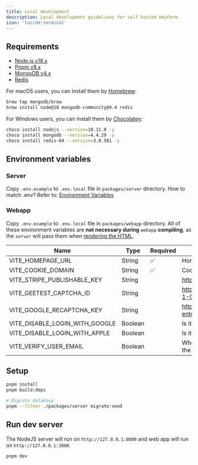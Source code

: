 ```yaml
---
title: Local development
description: Local development guidelines for self-hosted HeyForm.
icon: 'lucide:terminal'
---
```


## Requirements

- [Node.js v18.x](https://nodejs.org/en/download/)
- [Pnpm v8.x](https://pnpm.io/installation)
- [MongoDB v4.x](https://www.mongodb.com/try/download/community)
- [Redis](https://redis.io/download)

For macOS users, you can install them by [Homebrew](https://brew.sh/):

```bash
brew tap mongodb/brew
brew install node@18 mongodb-community@4.4 redis
```

For Windows users, you can install them by [Chocolatey](https://chocolatey.org/)**:**

```bash
choco install nodejs --version=18.11.0 -y
choco install mongodb --version=4.4.29 -y
choco install redis-64 --version=3.0.501 -y
```

## Environment variables

### Server

Copy `.env.example` to `.env.local` file in `packages/server` directory. How to match .env? Refer to: [Environment Variables](https://www.notion.so/Configuration-3e20b6d7e19b46fd8b48c6983e6a1d8c?pvs=21)

### Webapp

Copy `.env.example` to `.env.local` file in `packages/webapp` directory. All of these environment variables are **not necessary during** `webapp` **compiling**, as the `server` will pass them when [rendering the HTML](https://github.com/heyform/heyform/blob/main/packages/server/src/controller/dashboard.controller.ts#L18).

| Name | Type | Required | Description |
| --- | --- | --- | --- |
| VITE_HOMEPAGE_URL | String | ✅ | Homepage URL (e.g. http://127.0.0.1:3000) |
| VITE_COOKIE_DOMAIN | String | ✅ | Cookie domain (e.g. 127.0.0.1) |
| VITE_STRIPE_PUBLISHABLE_KEY | String |  | https://docs.stripe.com/keys |
| VITE_GEETEST_CAPTCHA_ID | String |  | https://docs.geetest.com/captcha/overview/guide#Step-1-Get-your-captcha-ID-and-KEY |
| VITE_GOOGLE_RECAPTCHA_KEY | String |  | https://cloud.google.com/recaptcha-enterprise/docs/create-key-website |
| VITE_DISABLE_LOGIN_WITH_GOOGLE | Boolean |  | Is it allowed to log in with Google? |
| VITE_DISABLE_LOGIN_WITH_APPLE | Boolean |  | Is it allowed to log in with Apple? |
| VITE_VERIFY_USER_EMAIL | Boolean |  | Whether it is necessary to verify the email addresses of the new users |

## Setup

```bash
pnpm install
pnpm build:deps

# Migrate database
pnpm --filter ./packages/server migrate:seed
```

## Run dev server

The NodeJS server will run on `http://127.0.0.1:8000` and web app will run on `http://127.0.0.1:3000`.

```bash
pnpm dev
```
